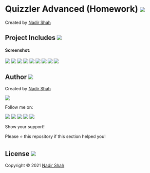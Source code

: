# Quizzler Advanced (Homework)  [<img src="https://github.com/iamnadhu/n14-icons/blob/master/ios-icon.png">](https://github.com/iamnadhu/iOS-Udemy/tree/main/Projects/Quizzler%20Advanced%20App)
Created by [Nadir Shah](https://github.com/iamnadhu)


## Project Includes [<img src="https://github.com/iamnadhu/n14-icons/blob/master/projects-icon.png">](https://github.com/iamnadhu/iOS-Udemy/tree/main/Projects/Quizzler%20Advanced%20App)


#### Screenshot:
[<img src="https://github.com/iamnadhu/iOS-Udemy/blob/main/Projects/Quizzler%20Advanced%20App/Resources/01.png">](https://github.com/iamnadhu/iOS-Udemy/tree/main/Projects/Quizzler%20Advanced%20App)
[<img src="https://github.com/iamnadhu/iOS-Udemy/blob/main/Projects/Quizzler%20Advanced%20App/Resources/02.png">](https://github.com/iamnadhu/iOS-Udemy/tree/main/Projects/Quizzler%20Advanced%20App)
[<img src="https://github.com/iamnadhu/iOS-Udemy/blob/main/Projects/Quizzler%20Advanced%20App/Resources/03.png">](https://github.com/iamnadhu/iOS-Udemy/tree/main/Projects/Quizzler%20Advanced%20App)
[<img src="https://github.com/iamnadhu/iOS-Udemy/blob/main/Projects/Quizzler%20Advanced%20App/Resources/04.png">](https://github.com/iamnadhu/iOS-Udemy/tree/main/Projects/Quizzler%20Advanced%20App)
[<img src="https://github.com/iamnadhu/iOS-Udemy/blob/main/Projects/Quizzler%20Advanced%20App/Resources/05.png">](https://github.com/iamnadhu/iOS-Udemy/tree/main/Projects/Quizzler%20Advanced%20App)
[<img src="https://github.com/iamnadhu/iOS-Udemy/blob/main/Projects/Quizzler%20Advanced%20App/Resources/06.png">](https://github.com/iamnadhu/iOS-Udemy/tree/main/Projects/Quizzler%20Advanced%20App)
[<img src="https://github.com/iamnadhu/iOS-Udemy/blob/main/Projects/Quizzler%20Advanced%20App/Resources/07.png">](https://github.com/iamnadhu/iOS-Udemy/tree/main/Projects/Quizzler%20Advanced%20App)
[<img src="https://github.com/iamnadhu/iOS-Udemy/blob/main/Projects/Quizzler%20Advanced%20App/Resources/08.png">](https://github.com/iamnadhu/iOS-Udemy/tree/main/Projects/Quizzler%20Advanced%20App)
[<img src="https://github.com/iamnadhu/iOS-Udemy/blob/main/Projects/Quizzler%20Advanced%20App/Resources/09.png">](https://github.com/iamnadhu/iOS-Udemy/tree/main/Projects/Quizzler%20Advanced%20App)


## Author  [<img src="https://github.com/iamnadhu/n14-icons/blob/master/auther-icon.png">](https://github.com/iamnadhu)
Created by [Nadir Shah](https://github.com/iamnadhu)

[<img src="https://github.com/iamnadhu/n14-icons/blob/master/nadhu-pic-new.jpg">](https://github.com/iamnadhu)

Follow me on: 

[<img src="https://github.com/iamnadhu/n14-icons/blob/master/instagram-icon.png">](https://www.instagram.com/iamnadhu/)
[<img src="https://github.com/iamnadhu/n14-icons/blob/master/whatsapp-icon.png">](https://api.whatsapp.com/send?phone=917293451396&lang=en)
[<img src="https://github.com/iamnadhu/n14-icons/blob/master/linkedin-icon.png">](https://www.linkedin.com/in/iamnadhu/)
[<img src="https://github.com/iamnadhu/n14-icons/blob/master/facebook-icon.png">](https://www.facebook.com/iamnadhu/)
[<img src="https://github.com/iamnadhu/n14-icons/blob/master/telegram-icon.png">](https://t.me/iamnadhu)

Show your support!

Please ⭐️   this repository if this section helped you!


## License  [<img src="https://github.com/iamnadhu/n14-icons/blob/master/license-icon.png">](https://github.com/iamnadhu/iOS-Udemy/tree/main/Projects/Quizzler%20Advanced%20App)
Copyright © 2021 [Nadir Shah](https://github.com/iamnadhu)
